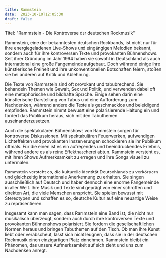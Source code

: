 ```yaml
---
title: Rammstein
date:  2023-10-10T12:05:30
draft: false
---
```


Titel: "Rammstein - Die Kontroverse der deutschen Rockmusik"

Rammstein, eine der bekanntesten deutschen Rockbands, ist nicht nur für ihre energiegeladenen Live-Shows und eingängigen Melodien bekannt, sondern auch für ihre kontroversen Texte und provokanten Bühnenshows. Seit ihrer Gründung im Jahr 1994 haben sie sowohl in Deutschland als auch international eine große Fangemeinde aufgebaut. Doch während einige ihre künstlerische Freiheit und ihre unkonventionellen Botschaften feiern, stoßen sie bei anderen auf Kritik und Ablehnung.

Die Texte von Rammstein sind oft provokant und tabubrechend. Sie behandeln Themen wie Gewalt, Sex und Politik, und verwenden dabei oft eine metaphorische und bildhafte Sprache. Einige sehen darin eine künstlerische Darstellung von Tabus und eine Aufforderung zum Nachdenken, während andere die Texte als geschmacklos und beleidigend empfinden. Rammstein nimmt bewusst eine polarisierende Haltung ein und fordert das Publikum heraus, sich mit den Tabuthemen auseinanderzusetzen.

Auch die spektakulären Bühnenshows von Rammstein sorgen für kontroverse Diskussionen. Mit spektakulären Feuerwerken, aufwendigen Lichteffekten und provokanten Inszenierungen schockieren sie ihr Publikum oftmals. Für die einen ist es ein aufregendes und beeindruckendes Erlebnis, während andere es als reine Effekthascherei abtun. Rammstein versteht es, mit ihren Shows Aufmerksamkeit zu erregen und ihre Songs visuell zu untermalen.

Rammstein versteht es, die kulturelle Identität Deutschlands zu verkörpern und gleichzeitig internationale Anerkennung zu erhalten. Sie singen ausschließlich auf Deutsch und haben dennoch eine enorme Fangemeinde in aller Welt. Ihre Musik und Texte sind geprägt von einer schroffen und direkten Art, die viele Menschen anspricht. Sie spielen bewusst mit Stereotypen und schaffen es so, deutsche Kultur auf eine neuartige Weise zu repräsentieren.

Insgesamt kann man sagen, dass Rammstein eine Band ist, die nicht nur musikalisch überzeugt, sondern auch durch ihre kontroversen Texte und provokanten Bühnenshows polarisiert. Sie fordern die gesellschaftlichen Normen heraus und bringen Tabuthemen auf den Tisch. Ob man ihre Kunst liebt oder verabscheut, lässt sich nicht leugnen, dass sie in der deutschen Rockmusik einen einzigartigen Platz einnehmen. Rammstein bleibt ein Phänomen, das unsere Aufmerksamkeit auf sich zieht und uns zum Nachdenken anregt.